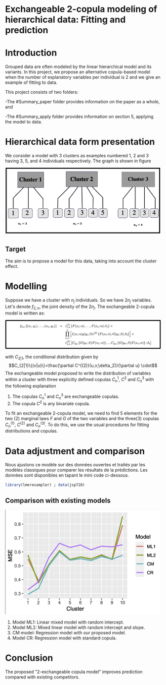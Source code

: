 
# Exchangeable 2-copula modeling of hierarchical data: Fitting and prediction


# Introduction
Grouped data are often modeled by the linear hierarchical model and its variants. 
In this project, we propose an alternative copula-based model when the number of explanatory variables per individual is 2
and we give an example of fitting to data.

This project consists of two folders:

-The #Summary_paper folder provides information on the paper as a whole, and

-The #Summary_apply folder provides information on section 5, applying the model to data.


# Hierarchical data form presentation
We consider a model with 3 clusters as examples numbered 1, 2 and 3 having 3, 5, and 4 individuals respectively. The graph is shown in figure 

<p align="center">
  <img src="Summary_paper/Cluster.png" alt="Disposition des données en cluster">
</p>

## Target
The aim is to propose a model for this data, taking into account the cluster effect.

# Modelling
Suppose we have a cluster with $n_j$ individuals. So we have $2n_j$ variables. Let's denote $f_{2,n}$, the joint density of the $2n_j$. The exchangeable 2-copula model is written as: 

![Decomposition vine copula](Summary_paper/Model2exchangeable.png)

with $C_{2|1}$, the conditional distribution given by
$$C_{2|1}\{(v|u)\}=\frac{\partial C^{(2)}(u,v;\delta_2)}{\partial u} \cdot$$
The exchangeable model proposed to write the distribution of variables within a cluster with three explicitly defined copulas $C_n^1$, $C^2$ and $C_n^3$ with the following explanation

1. The copulas $C_n^1$ and $C_n^3$ are exchangeable copulas.
2. The copula $C^2$ is any bivariate copula.

To fit an exchangeable 2-copula model, we need to find 5 elements for the two (2) marginal laws $F$ and $G$ of the two variables and the three(3) copulas $C_n^{(1)}$, $C^{(2)}$ and $C_n^{(3)}$.
To do this, we use the usual procedures for fitting distributions and copulas.
    
# Data adjustment and comparison
Nous ajustons ce modèle sur des données ouvertes et traités par les modèles classiques pour comparer les résultats de la prédictions. Les données sont disponibles en tapant le mini code ci-dessous.

```r
library(lmeresampler) ; data(jsp728)
```

## Comparison with existing models

<p align="center">
  <img src="Summary_paper/Effic.png" alt="Disposition1">
</p>

1. Model ML1: Linear mixed model with random intercept.
2. Model ML2: Mixed linear model with random intercept and slope.
3. CM model: Regression model with our proposed model.
4. Model CR: Regression model with standard copula.


# Conclusion
The proposed "2-exchangeable copula model" improves prediction compared with existing competitors.
